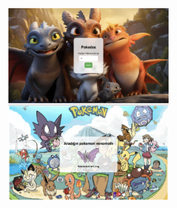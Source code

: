 <img src="https://raw.githubusercontent.com/nazaraskroglu/Pokedex-NodeJs/main/Ekran%20Resmi%202024-05-18%2023.47.42.jpeg" width="320" height="190">

<img src="https://raw.githubusercontent.com/nazaraskroglu/Pokedex-NodeJs/main/Ekran%20Resmi%202024-05-18%2023.48.21.jpeg" width="320" height="190">
